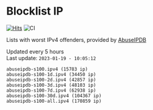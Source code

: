 # Blocklist IP

[![Hits](https://hits.seeyoufarm.com/api/count/incr/badge.svg?url=https%3A%2F%2Fgithub.com%2Fborestad%2Fblocklist-ip%2F&count_bg=%2379C83D&title_bg=%23555555&icon=&icon_color=%23E7E7E7&title=hits&edge_flat=false)](https://hits.seeyoufarm.com)  ![CI](https://img.shields.io/github/workflow/status/borestad/blocklist-ip/CI?style=flat-square)

Lists with worst IPv4 offenders, provided by [AbuseIPDB](https://www.abuseipdb.com/)

<!-- FOOTER-PLACEHOLDER -->
Updated every 5 hours<br>
Last update: `2023-01-19 - 10:05:12`
```
abuseipdb-s100.ipv4 (15783 ip)
abuseipdb-s100-1d.ipv4 (34450 ip)
abuseipdb-s100-2d.ipv4 (42857 ip)
abuseipdb-s100-3d.ipv4 (48103 ip)
abuseipdb-s100-7d.ipv4 (62938 ip)
abuseipdb-s100-30d.ipv4 (104367 ip)
abuseipdb-s100-all.ipv4 (170859 ip)
```
